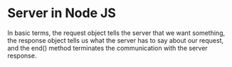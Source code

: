 # Server in Node JS

In basic terms, the request object tells the server that we want something,
the response object tells us what the server has to say about our request, and
the end() method terminates the communication with the server response.
